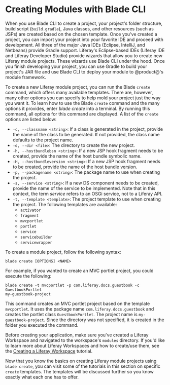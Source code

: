 # Creating Modules with Blade CLI [](id=creating-modules-with-blade-cli)

When you use Blade CLI to create a project, your project's folder structure,
build script (`build.gradle`), Java classes, and other resources (such as JSPs)
are created based on the chosen template. Once you've created a project, you can
import your project into your favorite IDE and proceed with development. All
three of the major Java IDEs (Eclipse, IntelliJ, and Netbeans) provide Gradle
support. Liferay's Eclipse-based IDEs (Liferay IDE and Liferay Developer Studio)
provide wizards that allow you to create new Liferay module projects. These
wizards use Blade CLI under the hood. Once you finish developing your project,
you can use Gradle to build your project's JAR file and use Blade CLI to deploy
your module to @product@'s module framework.

To create a new Liferay module project, you can run the Blade `create` command,
which offers many available templates. There are, however, many other options
you can specify to help mold your project just the way you want it. To learn how
to use the Blade `create` command and the many options it provides, enter *blade
create* into a terminal. By running this command, all options for this command
are displayed. A list of the `create` options are listed below:

- `-c, --classname <string>`: If a class is generated in the project, provide
  the name of the class to be generated. If not provided, the class name
  defaults to the project name.
- `-d, --dir <file>`: The directory to create the new project.
- `-h, --hostbundlebsn <string>`: If a new JSP hook fragment needs to be
  created, provide the name of the host bundle symbolic name.
- `-H, --hostbundleversion <string>`: If a new JSP hook fragment needs to be
  created, provide the name of the host bundle version.
- `-p, --packagename <string>`: The package name to use when creating the
  project.
- `-s, --service <string>`: If a new DS component needs to be created, provide
  the name of the service to be implemented. Note that in this context, the term
  *service* refers to an OSGi service, not to a Liferay API.
- `-t, --template <template>`: The project template to use when creating the
  project. The following templates are available:
    - `activator`
    - `fragment`
    - `mvcportlet`
    - `portlet`
    - `service`
    - `servicebuilder`
    - `servicewrapper`

To create a module project, follow the following syntax:

    blade create [OPTIONS] <NAME>

For example, if you wanted to create an MVC portlet project, you could execute
the following:

    blade create -t mvcportlet -p com.liferay.docs.guestbook -c GuestbookPortlet
    my-guestbook-project

This command creates an MVC portlet project based on the template `mvcportlet`.
It uses the package name `com.liferay.docs.guestbook` and creates the portlet
class `GuestbookPortlet`. The project name is `my-guestbook-project`. Since the
directory was not specified, it is created in the folder you executed the
command.

Before creating your application, make sure you've created a Liferay Workspace
and navigated to the workspace's `modules` directory. If you'd like to learn
more about Liferay Workspaces and how to create/use them, see the
[Creating a Liferay Workspace](/develop/tutorials/-/knowledge_base/7-0/creating-a-liferay-workspace)
tutorial.

Now that you know the basics on creating Liferay module projects using `blade
create`, you can visit some of the tutorials in this section on specific
`create` templates. The templates will be discussed further so you know exactly
what each one has to offer.
